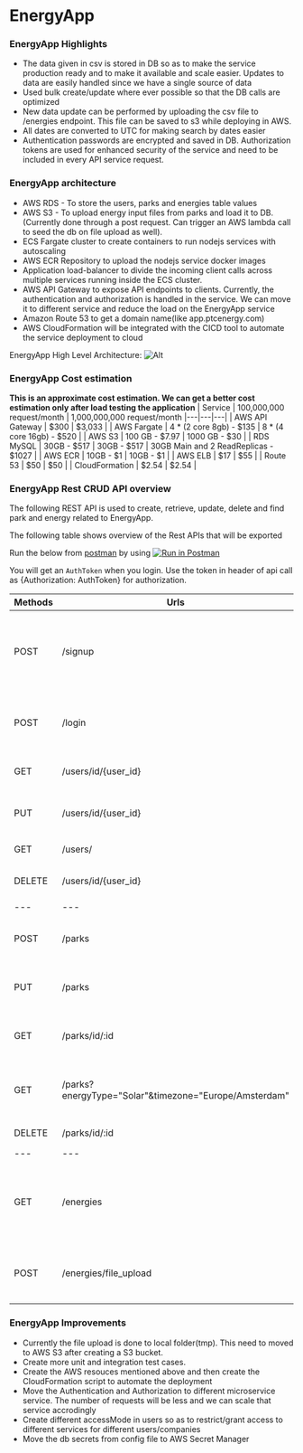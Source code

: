 # EnergyApp

### **EnergyApp Highlights**
* The data given in csv is stored in DB so as to make the service production ready and to make it available and scale easier. Updates to data are easily handled since we have a single source of data
* Used bulk create/update where ever possible so that the DB calls are optimized
* New data update can be performed by uploading the csv file to /energies endpoint. This file can be saved to s3 while deploying in AWS.
* All dates are converted to UTC for making search by dates easier
* Authentication passwords are encrypted and saved in DB. Authorization tokens are used for enhanced security of the service and need to be included in every API service request.

### **EnergyApp architecture**

* AWS RDS - To store the users, parks and energies table values
* AWS S3 - To upload energy input files from parks and load it to DB. (Currently done through a post request. Can trigger an AWS lambda call to seed the db on file upload as well).
* ECS Fargate cluster to create containers to run nodejs services with autoscaling
* AWS ECR Repository to upload the nodejs service docker images
* Application load-balancer to divide the incoming client calls across multiple services running inside the ECS cluster.
* AWS API Gateway to expose API endpoints to clients. Currently, the authentication and authorization is handled in the service. We can move it to different service and reduce the load on the EnergyApp service
* Amazon Route 53 to get a domain name(like app.ptcenergy.com)
* AWS CloudFormation will be integrated with the CICD tool to automate the service deployment to cloud

EnergyApp High Level Architecture: ![Alt](https://drive.google.com/file/d/1wFznP5SKDhwECNAiu-ecLac852pbBBmr/view?usp=sharing "EnergyApp High Level Architecture")

### **EnergyApp Cost estimation**
**This is an approximate cost estimation. We can get a better cost estimation only after load testing the application**
| Service | 100,000,000 request/month | 1,000,000,000 request/month
|---|---|---|
| AWS API Gateway | $300 | $3,033 |
| AWS Fargate | 4 * (2 core 8gb) - $135 | 8 * (4 core 16gb) - $520 |
| AWS S3 | 100 GB - $7.97 | 1000 GB - $30 |
| RDS MySQL | 30GB - $517 | 30GB - $517 | 30GB Main and 2 ReadReplicas - $1027 |
| AWS ECR | 10GB - $1 | 10GB - $1 |
| AWS ELB | $17 | $55 |
| Route 53 | $50 | $50 |
| CloudFormation | $2.54 | $2.54 |

### **EnergyApp Rest CRUD API overview**

The following REST API is used to create, retrieve, update, delete and find park and energy related to EnergyApp.

The following table shows overview of the Rest APIs that will be exported

Run the below from [postman](https://www.postman.com/downloads/) by using [![Run in Postman](https://run.pstmn.io/button.svg)](https://www.getpostman.com/collections/6a7e0e2476eb77912d85)

You will get an `AuthToken` when you login. Use the token in header of api call as {Authorization: AuthToken} for authorization.

| Methods | Urls | Actions | body |
|---|---|---|---|
| POST | /signup | Signup a new user | { user_id: "test_user1", password: "test_pass1", age: 20, gender: "Male", country: "Netherlands" } |
| POST | /login | Login using username and password | { user_id: "test_user1", password: "test_pass1" } |
| GET | /users/id/{user_id} | Get the user details | |
| PUT | /users/id/{user_id} | Update user details by `id` | {password: "new_password"}|
| GET | /users/| Get all user details | |
| DELETE | /users/id/{user_id} | Delete the user by user_id| |
|---|---|---|---|
| POST | /parks | Create a new Park | { parkName: "park1", timezone: "Europe/Amsterdam", energyType: ["Solar"|"Wind"] } |
| PUT | /parks | Update Park details | { parkName: "park1", timezone: "Europe/Amsterdam", energyType: ["Solar"|"Wind"] } |
| GET | /parks/id/:id | Get the park details by id | |
| GET | /parks?energyType="Solar"&timezone="Europe/Amsterdam" | Get Park details by energy type or timezone | |
| DELETE | /parks/id/:id | Delete a Park by id |
|---|---|---|---|
| GET | /energies | Get Energy Details on different parameters | Parameters supported : energyType, timezone, parkName, startTime(In UTC), endTime(In UTC), offset, limit |
| POST | /energies/file_upload | Upload file containing energy data to add it to db | {input: <filename>} |

### **EnergyApp Improvements**
* Currently the file upload is done to local folder(tmp). This need to moved to AWS S3 after creating a S3 bucket.
* Create more unit and integration test cases.
* Create the AWS resouces mentioned above and then create the CloudFormation script to automate the deployment
* Move the Authentication and Authorization to different microservice service. The number of requests will be less and we can scale that service accrodingly
* Create different accessMode in users so as to restrict/grant access to different services for different users/companies
* Move the db secrets from config file to AWS Secret Manager